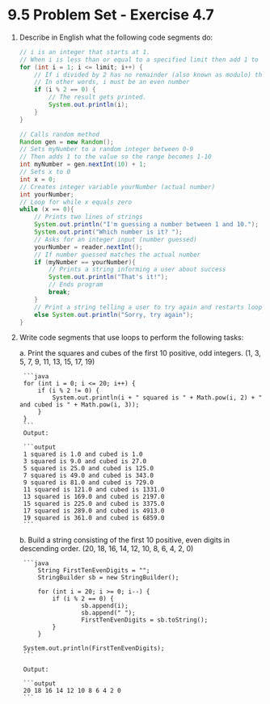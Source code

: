 # 9.5 Problem Set - Exercise 4.7

1. Describe in English what the following code segments do:

	```java
	// i is an integer that starts at 1.
	// When i is less than or equal to a specified limit then add 1 to i and run the for loop
	for (int i = 1; i <= limit; i++) {
		// If i divided by 2 has no remainder (also known as modulo) then the if loop is run
		// In other words, i must be an even number
		if (i % 2 == 0) {
			// The result gets printed.
			System.out.println(i);
		}
	}
	```
	
	```java
	// Calls random method
	Random gen = new Random();
	// Sets myNumber to a random integer between 0-9
	// Then adds 1 to the value so the range becomes 1-10
	int myNumber = gen.nextInt(10) + 1;
	// Sets x to 0
	int x = 0;
	// Creates integer variable yourNumber (actual number)
	int yourNumber;
	// Loop for while x equals zero
	while (x == 0){
		// Prints two lines of strings
		System.out.println("I'm guessing a number between 1 and 10.");
		System.out.print("Which number is it? ");
		// Asks for an integer input (number guessed)
		yourNumber = reader.nextInt();
		// If number guessed matches the actual number
		if (myNumber == yourNumber){
			// Prints a string informing a user about success
			System.out.println("That's it!");
			// Ends program
			break;
		}
		// Print a string telling a user to try again and restarts loop
		else System.out.println("Sorry, try again");
	}
	```
	
2. Write code segments that use loops to perform the following tasks:

	a. Print the squares and cubes of the first 10 positive, odd integers. (1, 3, 5, 7, 9, 11, 13, 15, 17, 19)

		```java
		for (int i = 0; i <= 20; i++) {
			if (i % 2 != 0) {
				System.out.println(i + " squared is " + Math.pow(i, 2) + " and cubed is " + Math.pow(i, 3));
			}
		}
		```
		Output:

		```output
		1 squared is 1.0 and cubed is 1.0
		3 squared is 9.0 and cubed is 27.0
		5 squared is 25.0 and cubed is 125.0
		7 squared is 49.0 and cubed is 343.0
		9 squared is 81.0 and cubed is 729.0
		11 squared is 121.0 and cubed is 1331.0
		13 squared is 169.0 and cubed is 2197.0
		15 squared is 225.0 and cubed is 3375.0
		17 squared is 289.0 and cubed is 4913.0
		19 squared is 361.0 and cubed is 6859.0
		```

	b. Build a string consisting of the first 10 positive, even digits in descending order. (20, 18, 16, 14, 12, 10, 8, 6, 4, 2, 0)

		```java
			String FirstTenEvenDigits = "";
			StringBuilder sb = new StringBuilder();

			for (int i = 20; i >= 0; i--) {
				if (i % 2 == 0) {
						sb.append(i);
						sb.append(" ");
						FirstTenEvenDigits = sb.toString();
				}
			}
			
		System.out.println(FirstTenEvenDigits);	    	
		```

		Output: 

		```output
		20 18 16 14 12 10 8 6 4 2 0 
		```